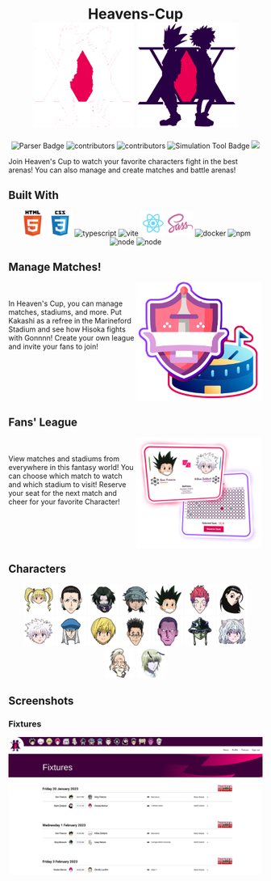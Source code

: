 <div align="center">

<H1>Heavens-Cup</H>

<div> 
<img src="/images/3.png#gh-dark-mode-only" alt="logo" width="200" />
<img src="/images/logo2.png#gh-light-mode-only" alt="logo" width="200" />
</div>



</div>

<p align="center">

  <a style="text-decoration:none" href="cmpheavenscup.me/">
    <img src="https://img.shields.io/badge/Live Site-Heavens Cup-blue" alt="Parser Badge" />
  </a>

  <a style="text-decoration:none" href="https://github.com/yahia3200/Heavens-Cup/graphs/contributors">
    <img src="https://img.shields.io/github/contributors/yahia3200/Heavens-Cup" alt="contributors" />
  </a>

  <a style="text-decoration:none" href="https://github.com/yahia3200/Heavens-Cup/issues">
    <img src="https://img.shields.io/github/issues/yahia3200/Heavens-Cup" alt="contributors" />
  </a>

  <a style="text-decoration:none" href="https://github.com/yahia3200/Heavens-Cup/stargazers">
    <img src="https://img.shields.io/github/stars/yahia3200/Heavens-Cup" alt="Simulation Tool Badge" />
  </a>

  <img src="https://img.shields.io/github/languages/count/yahia3200/Heavens-Cup" />
</p>

Join Heaven's Cup to watch your favorite characters fight in the best arenas!
You can also manage and create matches and battle arenas! 


## Built With
<div align="center">

<img src="https://raw.githubusercontent.com/github/explore/80688e429a7d4ef2fca1e82350fe8e3517d3494d/topics/html/html.png" alt="HTML" style="width: 50px">

<img src="https://raw.githubusercontent.com/github/explore/80688e429a7d4ef2fca1e82350fe8e3517d3494d/topics/css/css.png" alt="CSS" style="width: 50px">

<img src="https://cdn.worldvectorlogo.com/logos/typescript-2.svg" alt="typescript" style="width: 50px">


<img src="https://vitejs.dev/logo-with-shadow.png" alt="vite" style="width: 50px">

<img src="https://raw.githubusercontent.com/github/explore/80688e429a7d4ef2fca1e82350fe8e3517d3494d/topics/react/react.png" alt="react" style="width: 50px">

<img src="https://raw.githubusercontent.com/github/explore/80688e429a7d4ef2fca1e82350fe8e3517d3494d/topics/sass/sass.png" alt="Sass" style="width: 50px">

<img src="https://upload.wikimedia.org/wikipedia/commons/thumb/4/4e/Docker_%28container_engine%29_logo.svg/1280px-Docker_%28container_engine%29_logo.svg.png" alt="docker" style="width: 100px;">

<img src="https://upload.wikimedia.org/wikipedia/commons/thumb/d/db/Npm-logo.svg/1280px-Npm-logo.svg.png" alt="npm" style="width: 50px;">


<img src="https://seeklogo.com/images/N/nodejs-logo-FBE122E377-seeklogo.com.png" alt="node" style="width: 40px">

<img src="https://cdn.iconscout.com/icon/free/png-256/postgresql-11-1175122.png" alt="node" style="width: 50px">


</div>


## Manage Matches!
<div>


<img align="right" src="/WC22Front/src/assets/Chars/Slide0.png" alt="HTML" style="width: 250px">

<p>
<br />
<br />
In Heaven's Cup, you can manage matches, stadiums, and more. Put Kakashi as a refree in the Marineford Stadium and see how Hisoka fights with Gonnnn! Create your own league and invite your fans to join!
</p>

<br clear="right"/>
</div>

## Fans' League
<div>

<img align="right" src="/WC22Front/src/assets/Chars/Slide1.png" alt="HTML" style="width: 250px">
<p>
<br />
<br />
View matches and stadiums from everywhere in this fantasy world! You can choose which match to watch and which stadium to visit! Reserve your seat for the next match and cheer for your favorite Character!
</p>

<br clear="right"/>
</div>


## Characters
<div align="center">

<img src="/WC22Front/src/assets/Chars/Biscuit.png" alt="HTML" style="width: 60px">

<img src="/WC22Front/src/assets/Chars/Chrollo.png" alt="HTML" style="width: 60px">

<img src="/WC22Front/src/assets/Chars/Feitan.png" alt="HTML" style="width: 60px">

<img src="/WC22Front/src/assets/Chars/Ging.png" alt="HTML" style="width: 60px">

<img src="/WC22Front/src/assets/Chars/Gon.png" alt="HTML" style="width: 60px">

<img src="/WC22Front/src/assets/Chars/Hisoka.png" alt="HTML" style="width: 60px">

<img src="/WC22Front/src/assets/Chars/Illumi.png" alt="HTML" style="width: 60px">

<img src="/WC22Front/src/assets/Chars/Killua.png" alt="HTML" style="width: 60px">

<img src="/WC22Front/src/assets/Chars/Kite.png" alt="HTML" style="width: 60px">

<img src="/WC22Front/src/assets/Chars/Kurapika.png" alt="HTML" style="width: 60px">

<img src="/WC22Front/src/assets/Chars/Leorio.png" alt="HTML" style="width: 60px">

<img src="/WC22Front/src/assets/Chars/Menthuthuyoupi.png" alt="HTML" style="width: 60px">

<img src="/WC22Front/src/assets/Chars/Meruem.png" alt="HTML" style="width: 60px">

<img src="/WC22Front/src/assets/Chars/Neferpitou.png" alt="HTML" style="width: 60px">

<img src="/WC22Front/src/assets/Chars/Netero.png" alt="HTML" style="width: 60px">

<img src="/WC22Front/src/assets/Chars/Shaiapouf.png" alt="HTML" style="width: 60px">


</div>

## Screenshots
### Fixtures
![Fixtures](/images/screenshots/matches.png)

